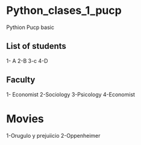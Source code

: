# Python_clases_1_pucp
Pythion Pucp basic
## List of students
1- A
2-B
3-c
4-D
## Faculty
1- Economist
2-Sociology
3-Psicology
4-Economist
# Movies
1-Orugulo y prejuiicio
2-Oppenheimer
